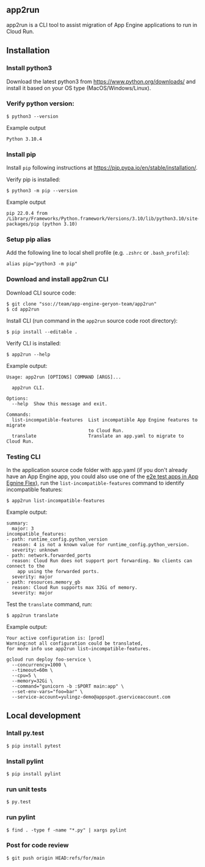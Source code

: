 ## app2run
app2run is a CLI tool to assist migration of App Engine applications to run in
Cloud Run.

## Installation

### Install python3
Download the latest python3 from https://www.python.org/downloads/ and install it based on your OS type (MacOS/Windows/Linux).

### Verify python version:
```
$ python3 --version
```
Example output
```
Python 3.10.4
```

### Install pip
Install `pip` following instructions at https://pip.pypa.io/en/stable/installation/. 

Verify pip is installed:

```
$ python3 -m pip --version
```
Example output
```
pip 22.0.4 from /Library/Frameworks/Python.framework/Versions/3.10/lib/python3.10/site-packages/pip (python 3.10)
```

### Setup pip alias

Add the following line to local shell profile (e.g. `.zshrc` or `.bash_profile`):

```
alias pip="python3 -m pip"
```

### Download and install app2run CLI
Download CLI source code:
```
$ git clone "sso://team/app-engine-geryon-team/app2run"
$ cd app2run
```
Install CLI (run command in the `app2run` source code root directory):
```
$ pip install --editable .
```
Verify CLI is installed:
```
$ app2run --help
```
Example output:
```
Usage: app2run [OPTIONS] COMMAND [ARGS]...

  app2run CLI.

Options:
  --help  Show this message and exit.

Commands:
  list-incompatible-features  List incompatible App Engine features to migrate
                              to Cloud Run.
  translate                   Translate an app.yaml to migrate to Cloud Run.
```
### Testing CLI
In the application source code folder with app.yaml (if you don't already have an App Engine app, you could also use one of the [e2e test apps in App Egnine Flex](http://google3/apphosting/flex/e2e/apps/)), run the `list-incompatible-features` command to identify incompatible features:
```
$ app2run list-incompatible-features
```
Example output:
```
summary:
  major: 3
incompatible_features:
- path: runtime_config.python_version
  reason: 4 is not a known value for runtime_config.python_version.
  severity: unknown
- path: network.forwarded_ports
  reason: Cloud Run does not support port forwarding. No clients can connect to the
    app using the forwarded ports.
  severity: major
- path: resources.memory_gb
  reason: Cloud Run supports max 32Gi of memory.
  severity: major
```

Test the `translate` command, run:
```
$ app2run translate
```
Example output:
```
Your active configuration is: [prod]
Warning:not all configuration could be translated,
for more info use app2run list–incompatible-features.

gcloud run deploy foo-service \
  --concurrency=1000 \
  --timeout=60m \
  --cpu=5 \
  --memory=32Gi \
  --command="gunicorn -b :$PORT main:app" \
  --set-env-vars="foo=bar" \
  --service-account=yulingz-demo@appspot.gserviceaccount.com
```

## Local development

### Intall py.test

```
$ pip install pytest
```
### Install pylint

```
$ pip install pylint
```

### run unit tests

```
$ py.test
```
### run pylint
```
$ find . -type f -name "*.py" | xargs pylint
```


### Post for code review
```
$ git push origin HEAD:refs/for/main
```
